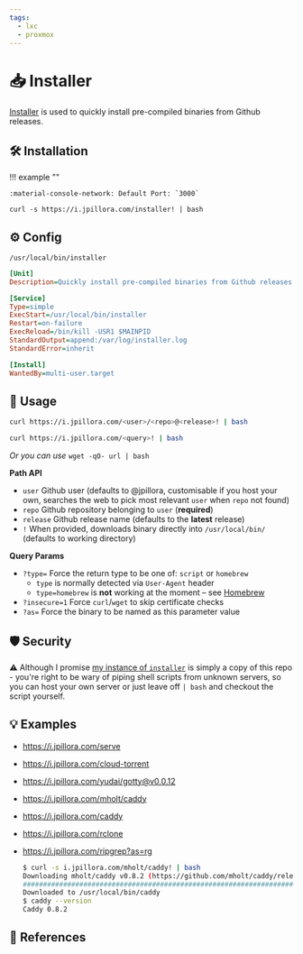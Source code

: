 ```yaml
---
tags:
  - lxc
  - proxmox
---
```

# :inbox_tray: Installer

[Installer][1] is used to quickly install pre-compiled binaries from Github releases.

## :hammer_and_wrench: Installation

!!! example ""

    :material-console-network: Default Port: `3000`

```shell
curl -s https://i.jpillora.com/installer! | bash
```

## :gear: Config

```shell title="Install location"
/usr/local/bin/installer
```

```ini title="/etc/systemd/system/installer.service"
[Unit]
Description=Quickly install pre-compiled binaries from Github releases

[Service]
Type=simple
ExecStart=/usr/local/bin/installer
Restart=on-failure
ExecReload=/bin/kill -USR1 $MAINPID
StandardOutput=append:/var/log/installer.log
StandardError=inherit

[Install]
WantedBy=multi-user.target
```

## :pencil: Usage

```sh title="install user/repo from github"
curl https://i.jpillora.com/<user>/<repo>@<release>! | bash
```

```sh title="search web for github repo query"
curl https://i.jpillora.com/<query>! | bash
```

*Or you can use* `wget -qO- url | bash`

**Path API**

- `user` Github user (defaults to @jpillora, customisable if you host your own, searches the web to pick most relevant `user` when `repo` not found)
- `repo` Github repository belonging to `user` (**required**)
- `release` Github release name (defaults to the **latest** release)
- `!` When provided, downloads binary directly into `/usr/local/bin/` (defaults to working directory)

**Query Params**

- `?type=` Force the return type to be one of: `script` or `homebrew`
    - `type` is normally detected via `User-Agent` header
    - `type=homebrew` is **not** working at the moment – see [Homebrew](#homebrew)
- `?insecure=1` Force `curl`/`wget` to skip certificate checks
- `?as=` Force the binary to be named as this parameter value

## :shield: Security

:warning: Although I promise [my instance of `installer`](https://i.jpillora.com/) is simply a copy of this repo -
you're right to be wary of piping shell scripts from unknown servers, so you can host your own server or just leave
off `| bash` and checkout the script yourself.

## :bulb: Examples

* https://i.jpillora.com/serve
* https://i.jpillora.com/cloud-torrent
* https://i.jpillora.com/yudai/gotty@v0.0.12
* https://i.jpillora.com/mholt/caddy
* https://i.jpillora.com/caddy
* https://i.jpillora.com/rclone
* https://i.jpillora.com/ripgrep?as=rg

    ```sh
    $ curl -s i.jpillora.com/mholt/caddy! | bash
    Downloading mholt/caddy v0.8.2 (https://github.com/mholt/caddy/releases/download/v0.8.2/caddy_darwin_amd64.zip)
    ######################################################################## 100.0%
    Downloaded to /usr/local/bin/caddy
    $ caddy --version
    Caddy 0.8.2
    ```

## :link: References

[1]: <https://github.com/jpillora/installer>

